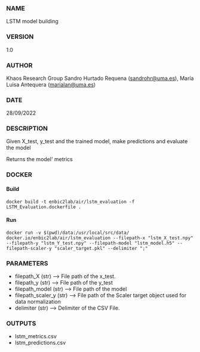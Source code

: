 ### NAME
LSTM model building

### VERSION
1.0

### AUTHOR
Khaos Research Group
Sandro Hurtado Requena (sandrohr@uma.es),
María Luisa Antequera (marialan@uma.es)

### DATE
28/09/2022

### DESCRIPTION
Given X_test, y_test and the trained model, make predictions and evaluate the model

Returns the model' metrics 
### DOCKER
#### Build
```shell
docker build -t enbic2lab/air/lstm_evaluation -f LSTM_Evaluation.dockerfile .
```
#### Run
```shell
docker run -v $(pwd)/data:/usr/local/src/data/ docker.io/enbic2lab/air/lstm_evaluation --filepath-x "lstm_X_test.npy" --filepath-y "lstm_Y_test.npy" --filepath-model "lstm_model.h5" --filepath-scaler-y "scaler_target.pkl" --delimiter ";" 

```

### PARAMETERS
* filepath_X (str) --> File path of the x_test.
* filepath_y (str) --> File path of the y_test 
* filepath_model (str) --> File path of the model
* filepath_scaler_y (str) --> File path of the Scaler target object used for data normalization
* delimiter (str) --> Delimiter of the CSV File.

### OUTPUTS
* lstm_metrics.csv
* lstm_predictions.csv
